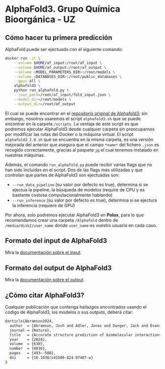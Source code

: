 # AlphaFold3. Grupo Química Bioorgánica - UZ

## Cómo hacer tu primera predicción

AlphaFold puede ser ejectuado con el siguiente comando:

```bash
docker run -it \
    --volume $HOME/af_input:/root/af_input \
    --volume $HOME/af_output:/root/af_output \
    --volume <MODEL_PARAMETERS_DIR>:/root/models \
    --volume <DATABASES_DIR>:/root/public_databases \
    --gpus all \
    alphafold3 \
    python run_alphafold.py \
    --json_path=/root/af_input/fold_input.json \
    --model_dir=/root/models \
    --output_dir=/root/af_output
```

El cual se puede encontrar en el [repositorio original de Alphafold3](https://github.com/google-deepmind/alphafold3); sin embargo, nosotros usaremos el script `alphafold3.sh` que se puede encontrar en la carpeta `/scripts`. La ventaja de este script es que podremos ejecutar AlphaFold3 desde cualquier carpeta sin preocuparnos por modificar las rutas del Docker o la máquina virtual. El script `alphafold3_2.0.sh` que se encuentra en la misma carpeta, es una versión mejorada del anterior que asegura que el campo `*name*` del fichero `.json` es recogido correctamente, gracias al paquete [`jq`](https://jqlang.org/) el cual tenemos instalado en nuestras máquinas.

Además, el comando `run_alphafold.py` puede recibir varias flags que no han sido incluidas en el script. Dos de las flags más utilizadas y que controlan que partes de AlphaFold3 son ejectuadas son:

* `--run_data_pipeline` (su valor por defecto es true), determina si se ejectua la pipeline, la búsqueda de modelos (require de CPU y es bastante costosa computacionalmente hablando)
* `--run_inference` (su valor por defecto es true), determina si se ejectura la inferencia (requiere de GPU)

Por ahora, solo podremos ejecutar AlphaFold3 en **Polux**, para lo que recomendamos crear una carpeta `/Alphafold` dentro de `/media/disk2/user_name` donde `user_name` es vuestro usuario en cada caso.

## Formato del input de AlphaFold3

Mira la [documentación sobre el input](https://github.com/alejandromontesa/AlphaFold3/blob/main/docs/input.md).

## Formato del output de AlphaFold3

Mira la [documentación sobre el output](https://github.com/alejandromontesa/AlphaFold3/blob/main/docs/output.md).

## ¿Cómo citar AlphaFold3?

Cualquier publicación que contenga hallazgos encontrados usando el código de AlphaFold3, los modelos o sus outputs, deberá citar:

```bash
@article{Abramson2024,
  author  = {Abramson, Josh and Adler, Jonas and Dunger, Jack and Evans, Richard and Green, Tim and Pritzel, Alexander and Ronneberger, Olaf and Willmore, Lindsay and Ballard, Andrew J. and Bambrick, Joshua and Bodenstein, Sebastian W. and Evans, David A. and Hung, Chia-Chun and O’Neill, Michael and Reiman, David and Tunyasuvunakool, Kathryn and Wu, Zachary and Žemgulytė, Akvilė and Arvaniti, Eirini and Beattie, Charles and Bertolli, Ottavia and Bridgland, Alex and Cherepanov, Alexey and Congreve, Miles and Cowen-Rivers, Alexander I. and Cowie, Andrew and Figurnov, Michael and Fuchs, Fabian B. and Gladman, Hannah and Jain, Rishub and Khan, Yousuf A. and Low, Caroline M. R. and Perlin, Kuba and Potapenko, Anna and Savy, Pascal and Singh, Sukhdeep and Stecula, Adrian and Thillaisundaram, Ashok and Tong, Catherine and Yakneen, Sergei and Zhong, Ellen D. and Zielinski, Michal and Žídek, Augustin and Bapst, Victor and Kohli, Pushmeet and Jaderberg, Max and Hassabis, Demis and Jumper, John M.},
  journal = {Nature},
  title   = {Accurate structure prediction of biomolecular interactions with AlphaFold 3},
  year    = {2024},
  volume  = {630},
  number  = {8016},
  pages   = {493–-500},
  doi     = {10.1038/s41586-024-07487-w}
}
```
